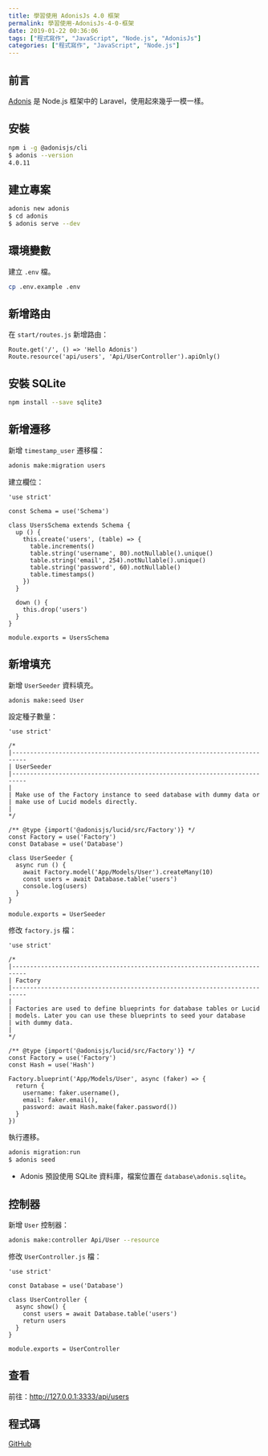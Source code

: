 ```yaml
---
title: 學習使用 AdonisJs 4.0 框架
permalink: 學習使用-AdonisJs-4-0-框架
date: 2019-01-22 00:36:06
tags: ["程式寫作", "JavaScript", "Node.js", "AdonisJs"]
categories: ["程式寫作", "JavaScript", "Node.js"]
---
```


## 前言

[Adonis](https://github.com/adonisjs/adonis-framework) 是 Node.js 框架中的 Laravel，使用起來幾乎一模一樣。

## 安裝

```BASH
npm i -g @adonisjs/cli
$ adonis --version
4.0.11
```

## 建立專案

```BASH
adonis new adonis
$ cd adonis
$ adonis serve --dev
```

## 環境變數

建立 `.env` 檔。

```BASH
cp .env.example .env
```

## 新增路由

在 `start/routes.js` 新增路由：

```JS
Route.get('/', () => 'Hello Adonis')
Route.resource('api/users', 'Api/UserController').apiOnly()
```

## 安裝 SQLite

```BASH
npm install --save sqlite3
```

## 新增遷移

新增 `timestamp_user` 遷移檔：

```BASH
adonis make:migration users
```

建立欄位：

```JS
'use strict'

const Schema = use('Schema')

class UsersSchema extends Schema {
  up () {
    this.create('users', (table) => {
      table.increments()
      table.string('username', 80).notNullable().unique()
      table.string('email', 254).notNullable().unique()
      table.string('password', 60).notNullable()
      table.timestamps()
    })
  }

  down () {
    this.drop('users')
  }
}

module.exports = UsersSchema
```

## 新增填充

新增 `UserSeeder` 資料填充。

```BASH
adonis make:seed User
```

設定種子數量：

```JS
'use strict'

/*
|--------------------------------------------------------------------------
| UserSeeder
|--------------------------------------------------------------------------
|
| Make use of the Factory instance to seed database with dummy data or
| make use of Lucid models directly.
|
*/

/** @type {import('@adonisjs/lucid/src/Factory')} */
const Factory = use('Factory')
const Database = use('Database')

class UserSeeder {
  async run () {
    await Factory.model('App/Models/User').createMany(10)
    const users = await Database.table('users')
    console.log(users)
  }
}

module.exports = UserSeeder
```

修改 `factory.js` 檔：

```JS
'use strict'

/*
|--------------------------------------------------------------------------
| Factory
|--------------------------------------------------------------------------
|
| Factories are used to define blueprints for database tables or Lucid
| models. Later you can use these blueprints to seed your database
| with dummy data.
|
*/

/** @type {import('@adonisjs/lucid/src/Factory')} */
const Factory = use('Factory')
const Hash = use('Hash')

Factory.blueprint('App/Models/User', async (faker) => {
  return {
    username: faker.username(),
    email: faker.email(),
    password: await Hash.make(faker.password())
  }
})
```

執行遷移。

```BASH
adonis migration:run
$ adonis seed
```

- Adonis 預設使用 SQLite 資料庫，檔案位置在 `database\adonis.sqlite`。

## 控制器

新增 `User` 控制器：

```BASH
adonis make:controller Api/User --resource
```

修改 `UserController.js` 檔：

```JS
'use strict'

const Database = use('Database')

class UserController {
  async show() {
    const users = await Database.table('users')
    return users
  }
}

module.exports = UserController
```

## 查看

前往：<http://127.0.0.1:3333/api/users>

## 程式碼

[GitHub](https://github.com/memochou1993/adonis)

